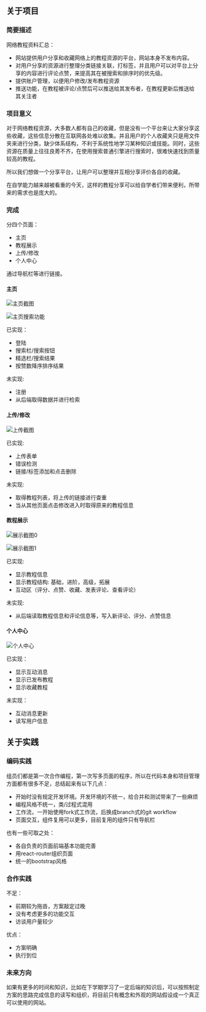 ## 关于项目

### 简要描述

网络教程资料汇总：
- 网站提供用户分享和收藏网络上的教程资源的平台，网站本身不发布内容。
- 对用户分享的资源进行整理分类链接关联，打标签，并且用户可以对平台上分享的内容进行评论点赞，来提高其在被搜索和排序时的优先级。
- 提供账户管理，以便用户修改/发布教程资源
- 推送功能，在教程被评论/点赞后可以推送给其发布者，在教程更新后推送给其关注者

### 项目意义

对于网络教程资源，大多数人都有自己的收藏，但是没有一个平台来让大家分享这些收藏，这些信息分散在互联网各处难以收集。并且用户的个人收藏夹只是用文件夹来进行分类，缺少体系结构，不利于系统性地学习某种知识或技能。同时，这些资源在质量上往往良莠不齐，在使用搜索普通引擎进行搜索时，很难快速找到质量较高的教程。

所以我们想做一个分享平台，让用户可以整理并互相分享评价各自的收藏。

在自学能力越来越被看重的今天，这样的教程分享可以给自学者们带来便利，所带来的需求也是庞大的。


### 完成

分四个页面：
- 主页
- 教程展示
- 上传/修改
- 个人中心

通过导航栏等进行链接。

#### 主页

![主页截图](https://github.com/MilkyW/CODE7/blob/master/log/src/%E4%B8%BB%E9%A1%B5.jpg?raw=true)

![主页搜索功能](https://github.com/MilkyW/CODE7/blob/master/log/src/%E4%B8%BB%E9%A1%B5%E6%90%9C%E7%B4%A2.jpg?raw=true)

已实现：
- 登陆
- 搜索栏/搜索按钮
- 精选栏/搜索结果
- 按赞数降序排序结果

未实现:
- 注册
- 从后端取得数据并进行检索

#### 上传/修改

![上传截图](https://github.com/MilkyW/CODE7/blob/master/log/src/%E4%B8%8A%E4%BC%A0&%E4%BF%AE%E6%94%B9.jpg?raw=true)

已实现:
- 上传表单
- 错误检测
- 链接/标签添加和点击删除

未实现:
- 取得教程列表，将上传的链接进行查重
- 当从其他页面点击修改进入时取得原来的教程信息

#### 教程展示

![展示截图0](https://github.com/MilkyW/CODE7/blob/master/log/src/%E6%B5%8F%E8%A7%880.jpg?raw=true)

![展示截图1](https://github.com/MilkyW/CODE7/blob/master/log/src/%E6%B5%8F%E8%A7%881.jpg?raw=true)

已实现:
- 显示教程信息
- 显示教程结构: 基础，进阶，高级，拓展
- 互动区（评分、点赞、收藏、发表评论、查看评论）

未实现:
- 从后端读取教程信息和评论信息等，写入新评论、评分、点赞信息

#### 个人中心

![个人中心](https://github.com/MilkyW/CODE7/blob/master/log/src/%E4%B8%AA%E4%BA%BA%E4%B8%AD%E5%BF%83.jpg?raw=true)

已实现：
- 显示互动消息
- 显示已发布教程
- 显示收藏教程

未实现：
- 互动消息更新
- 读写用户信息

## 关于实践

### 编码实践
组员们都是第一次合作编程，第一次写多页面的程序，所以在代码本身和项目管理方面都有很多不足，总结起来有以下几点：

- 开始时没有规定开发环境。开发环境的不统一，给合并和测试带来了一些麻烦
- 编程风格不统一，类/过程式混用
- 工作流，一开始使用fork式工作流，后换成branch式的git workflow
- 页面交互，组件复用可以更多，目前复用的组件只有导航栏

也有一些可取之处：

- 各自负责的页面前端基本功能完善
- 用react-router组织页面
- 统一的bootstrap风格

### 合作实践

不足：
- 前期较为拖沓，方案敲定过晚
- 没有考虑更多的功能交互
- 访谈用户量较少

优点：
- 方案明确
- 执行到位

### 未来方向

如果有更多的时间和知识，比如在下学期学习了一定后端的知识后，可以按照制定方案的思路完成信息的读写和组织，将目前只有概念和外观的网站假设成一个真正可以使用的网站。